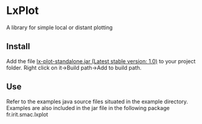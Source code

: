 # LxPlot

A library for simple local or distant plotting

## Install
Add the file [lx-plot-standalone.jar (Latest stable version: 1.0)](https://bitbucket.org/perlesa/lx-plot/raw/1.0/lx-plot-standalone.jar) to your project folder. Right click on it->Build path->Add to build path.
	
## Use
Refer to the examples java source files situated in the example directory. Examples are also included in the jar file in the following package fr.irit.smac.lxplot